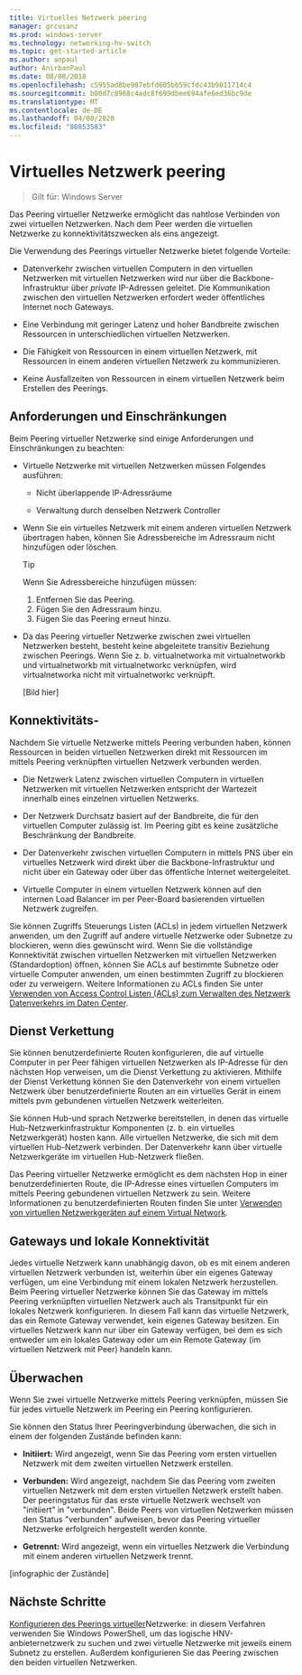 ```yaml
---
title: Virtuelles Netzwerk peering
manager: grcusanz
ms.prod: windows-server
ms.technology: networking-hv-switch
ms.topic: get-started-article
ms.author: anpaul
author: AnirbanPaul
ms.date: 08/08/2018
ms.openlocfilehash: c5955ad8be987ebfd605bb59cfdc43b9011714c4
ms.sourcegitcommit: b00d7c8968c4adc8f699dbee694afe6ed36bc9de
ms.translationtype: MT
ms.contentlocale: de-DE
ms.lasthandoff: 04/08/2020
ms.locfileid: "80853583"
---
```

# <a name="virtual-network-peering"></a>Virtuelles Netzwerk peering

>Gilt für: Windows Server

Das Peering virtueller Netzwerke ermöglicht das nahtlose Verbinden von zwei virtuellen Netzwerken. Nach dem Peer werden die virtuellen Netzwerke zu konnektivitätszwecken als eins angezeigt. 

Die Verwendung des Peerings virtueller Netzwerke bietet folgende Vorteile:

-   Datenverkehr zwischen virtuellen Computern in den virtuellen Netzwerken mit virtuellen Netzwerken wird nur über die Backbone-Infrastruktur über *private* IP-Adressen geleitet. Die Kommunikation zwischen den virtuellen Netzwerken erfordert weder öffentliches Internet noch Gateways.

-   Eine Verbindung mit geringer Latenz und hoher Bandbreite zwischen Ressourcen in unterschiedlichen virtuellen Netzwerken.

-   Die Fähigkeit von Ressourcen in einem virtuellen Netzwerk, mit Ressourcen in einem anderen virtuellen Netzwerk zu kommunizieren.

-   Keine Ausfallzeiten von Ressourcen in einem virtuellen Netzwerk beim Erstellen des Peerings.

## <a name="requirements-and-constraints"></a>Anforderungen und Einschränkungen

Beim Peering virtueller Netzwerke sind einige Anforderungen und Einschränkungen zu beachten:

- Virtuelle Netzwerke mit virtuellen Netzwerken müssen Folgendes ausführen:

  -   Nicht überlappende IP-Adressräume

  -   Verwaltung durch denselben Netzwerk Controller

- Wenn Sie ein virtuelles Netzwerk mit einem anderen virtuellen Netzwerk übertragen haben, können Sie Adressbereiche im Adressraum nicht hinzufügen oder löschen.

  >[!TIP]
  >Wenn Sie Adressbereiche hinzufügen müssen:<ol><li>Entfernen Sie das Peering.</li><li>Fügen Sie den Adressraum hinzu.</li><li>Fügen Sie das Peering erneut hinzu.</li></ol>

- Da das Peering virtueller Netzwerke zwischen zwei virtuellen Netzwerken besteht, besteht keine abgeleitete transitiv Beziehung zwischen Peerings. Wenn Sie z. b. virtualnetworka mit virtualnetworkb und virtualnetworkb mit virtualnetworkc verknüpfen, wird virtualnetworka nicht mit virtualnetworkc verknüpft.

  [Bild hier]

## <a name="connectivity"></a>Konnektivitäts-

Nachdem Sie virtuelle Netzwerke mittels Peering verbunden haben, können Ressourcen in beiden virtuellen Netzwerken direkt mit Ressourcen im mittels Peering verknüpften virtuellen Netzwerk verbunden werden.

-   Die Netzwerk Latenz zwischen virtuellen Computern in virtuellen Netzwerken mit virtuellen Netzwerken entspricht der Wartezeit innerhalb eines einzelnen virtuellen Netzwerks.

-   Der Netzwerk Durchsatz basiert auf der Bandbreite, die für den virtuellen Computer zulässig ist. Im Peering gibt es keine zusätzliche Beschränkung der Bandbreite.

-   Der Datenverkehr zwischen virtuellen Computern in mittels PNS über ein virtuelles Netzwerk wird direkt über die Backbone-Infrastruktur und nicht über ein Gateway oder über das öffentliche Internet weitergeleitet.

-   Virtuelle Computer in einem virtuellen Netzwerk können auf den internen Load Balancer im per Peer-Board basierenden virtuellen Netzwerk zugreifen.

Sie können Zugriffs Steuerungs Listen (ACLs) in jedem virtuellen Netzwerk anwenden, um den Zugriff auf andere virtuelle Netzwerke oder Subnetze zu blockieren, wenn dies gewünscht wird. Wenn Sie die vollständige Konnektivität zwischen virtuellen Netzwerken mit virtuellen Netzwerken (Standardoption) öffnen, können Sie ACLs auf bestimmte Subnetze oder virtuelle Computer anwenden, um einen bestimmten Zugriff zu blockieren oder zu verweigern. Weitere Informationen zu ACLs finden Sie unter [Verwenden von Access Control Listen (ACLs) zum Verwalten des Netzwerk Datenverkehrs im Daten Center](https://docs.microsoft.com/windows-server/networking/sdn/manage/use-acls-for-traffic-flow).

## <a name="service-chaining"></a>Dienst Verkettung

Sie können benutzerdefinierte Routen konfigurieren, die auf virtuelle Computer in per Peer fähigen virtuellen Netzwerken als IP-Adresse für den nächsten Hop verweisen, um die Dienst Verkettung zu aktivieren. Mithilfe der Dienst Verkettung können Sie den Datenverkehr von einem virtuellen Netzwerk über benutzerdefinierte Routen an ein virtuelles Gerät in einem mittels pvm gebundenen virtuellen Netzwerk weiterleiten.

Sie können Hub-und sprach Netzwerke bereitstellen, in denen das virtuelle Hub-Netzwerkinfrastruktur Komponenten (z. b. ein virtuelles Netzwerkgerät) hosten kann. Alle virtuellen Netzwerke, die sich mit dem virtuellen Hub-Netzwerk verbinden. Der Datenverkehr kann über virtuelle Netzwerkgeräte im virtuellen Hub-Netzwerk fließen.

Das Peering virtueller Netzwerke ermöglicht es dem nächsten Hop in einer benutzerdefinierten Route, die IP-Adresse eines virtuellen Computers im mittels Peering gebundenen virtuellen Netzwerk zu sein. Weitere Informationen zu benutzerdefinierten Routen finden Sie unter [Verwenden von virtuellen Netzwerkgeräten auf einem Virtual Network](https://docs.microsoft.com/windows-server/networking/sdn/manage/use-network-virtual-appliances-on-a-vn).

## <a name="gateways-and-on-premises-connectivity"></a>Gateways und lokale Konnektivität

Jedes virtuelle Netzwerk kann unabhängig davon, ob es mit einem anderen virtuellen Netzwerk verbunden ist, weiterhin über ein eigenes Gateway verfügen, um eine Verbindung mit einem lokalen Netzwerk herzustellen. Beim Peering virtueller Netzwerke können Sie das Gateway im mittels Peering verknüpften virtuellen Netzwerk auch als Transitpunkt für ein lokales Netzwerk konfigurieren. In diesem Fall kann das virtuelle Netzwerk, das ein Remote Gateway verwendet, kein eigenes Gateway besitzen. Ein virtuelles Netzwerk kann nur über ein Gateway verfügen, bei dem es sich entweder um ein lokales Gateway oder um ein Remote Gateway (im virtuellen Netzwerk mit Peer) handeln kann.

## <a name="monitor"></a>Überwachen

Wenn Sie zwei virtuelle Netzwerke mittels Peering verknüpfen, müssen Sie für jedes virtuelle Netzwerk im Peering ein Peering konfigurieren.

Sie können den Status Ihrer Peeringverbindung überwachen, die sich in einem der folgenden Zustände befinden kann:

-   **Initiiert:** Wird angezeigt, wenn Sie das Peering vom ersten virtuellen Netzwerk mit dem zweiten virtuellen Netzwerk erstellen.

-   **Verbunden:** Wird angezeigt, nachdem Sie das Peering vom zweiten virtuellen Netzwerk mit dem ersten virtuellen Netzwerk erstellt haben. Der peeringstatus für das erste virtuelle Netzwerk wechselt von "initiiert" in "verbunden". Beide Peers von virtuellen Netzwerken müssen den Status "verbunden" aufweisen, bevor das Peering virtueller Netzwerke erfolgreich hergestellt werden konnte.

-   **Getrennt:** Wird angezeigt, wenn ein virtuelles Netzwerk die Verbindung mit einem anderen virtuellen Netzwerk trennt.

[infographic der Zustände]

## <a name="next-steps"></a>Nächste Schritte
[Konfigurieren des Peerings virtueller](sdn-configure-vnet-peering.md)Netzwerke: in diesem Verfahren verwenden Sie Windows PowerShell, um das logische HNV-anbieternetzwerk zu suchen und zwei virtuelle Netzwerke mit jeweils einem Subnetz zu erstellen. Außerdem konfigurieren Sie das Peering zwischen den beiden virtuellen Netzwerken.

